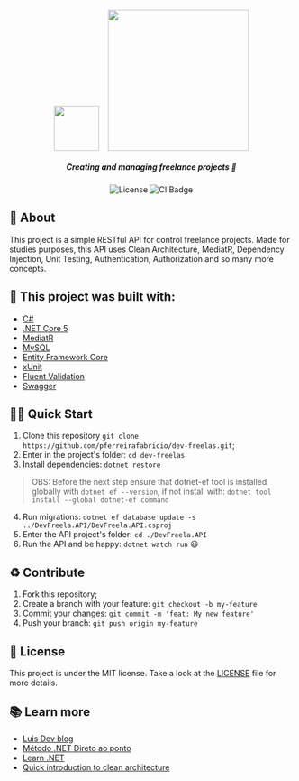 <h5 align="center">
  <img src="https://styles.redditmedia.com/t5_2qhdf/styles/communityIcon_sk8k2hisvyv51.png" height="80px" />
  &nbsp;&nbsp;&nbsp; 
  <img src="https://sabresistemas.com.br/wp-content/uploads/2021/03/sabre-sistemas-erp-software-tecnologia-microsoft-net-core.png" width="250px" />
  <br>  
  <br>  
  <b>Creating and managing freelance projects</b> 📒
</h5>
<p align="center">
  <img alt="License" src="https://img.shields.io/badge/license-MIT-purple">
  <img alt="CI Badge" src="https://github.com/pferreirafabricio/dev-freelas/actions/workflows/dotnet.yml/badge.svg">
</p>

## :open_book: About 
This project is a simple RESTful API for control freelance projects. Made for studies purposes, this API uses Clean Architecture, MediatR, Dependency Injection, Unit Testing, Authentication, Authorization and so many more concepts.

## :bricks: This project was built with: 
- [C#](https://docs.microsoft.com/en-us/dotnet/csharp/)
- [.NET Core 5](https://dotnet.microsoft.com/en-us/download/dotnet/5.0)
- [MediatR](https://github.com/jbogard/MediatR)
- [MySQL](https://www.mysql.com/)
- [Entity Framework Core](https://docs.microsoft.com/en-us/ef/core/)
- [xUnit](https://xunit.net/)
- [Fluent Validation](https://fluentvalidation.net/)
- [Swagger](https://swagger.io/)

## 🏄‍♂️ Quick Start
 1. Clone this repository `git clone https://github.com/pferreirafabricio/dev-freelas.git`;
 2. Enter in the project's folder: `cd dev-freelas`
 3. Install dependencies: `dotnet restore`
 > OBS: Before the next step ensure that dotnet-ef tool is installed globally with `dotnet ef --version`, if not install with: `dotnet tool install --global dotnet-ef command`
 4. Run migrations: `dotnet ef database update -s ../DevFreela.API/DevFreela.API.csproj`
 5. Enter the API project's folder: `cd ./DevFreela.API`
 6. Run the API and be happy: `dotnet watch run` 😃
 
## :recycle: Contribute
 1. Fork this repository;
 2. Create a branch with your feature: ```git checkout -b my-feature```
 3. Commit your changes: ```git commit -m 'feat: My new feature'```
 4. Push your branch: ```git push origin my-feature```
 
## :page_with_curl:	License
This project is under the MIT license. Take a look at the [LICENSE](LICENSE.md) file for more details.

## 📚 Learn more

  * [Luis Dev blog](https://www.luisdev.com.br/)
  * [Método .NET Direto ao ponto](https://lp.luisdev.com.br/lista-de-espera-metodo-net-direto-ao-ponto)
  * [Learn .NET](https://dotnet.microsoft.com/en-us/learn)
  * [Quick introduction to clean architecture](https://www.freecodecamp.org/news/a-quick-introduction-to-clean-architecture-990c014448d2/)
